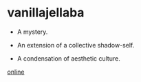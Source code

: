 # vanillajellaba

- A mystery.

- An extension of a collective shadow-self.

- A condensation of aesthetic culture.


[online](https://jellaba.now.sh)
